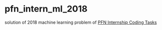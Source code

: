 # pfn_intern_ml_2018
solution of 2018 machine learning problem of [PFN Internship Coding Tasks](https://github.com/pfnet/intern-coding-tasks)
